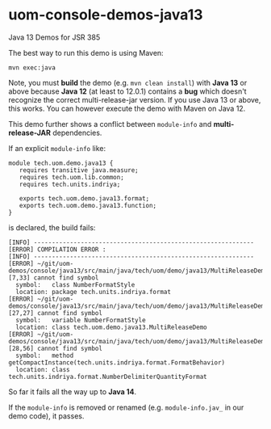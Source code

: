 # uom-console-demos-java13
Java 13 Demos for JSR 385

The best way to run this demo is using Maven:
```
mvn exec:java
```

Note, you must **build** the demo (e.g. ``mvn clean install``) with **Java 13** or above because **Java 12** (at least to 12.0.1) contains a **bug** which doesn't recognize the correct multi-release-jar version. If you use Java 13 or above, this works. You can however execute the demo with Maven on Java 12. 

This demo further shows a conflict between `module-info` and **multi-release-JAR** dependencies. 

If an explicit `module-info` like:
```
module tech.uom.demo.java13 {
   requires transitive java.measure;
   requires tech.uom.lib.common;
   requires tech.units.indriya;

   exports tech.uom.demo.java13.format;
   exports tech.uom.demo.java13.function;
}
```
is declared, the build fails:
```
[INFO] -------------------------------------------------------------
[ERROR] COMPILATION ERROR :
[INFO] -------------------------------------------------------------
[ERROR] ~/git/uom-demos/console/java13/src/main/java/tech/uom/demo/java13/MultiReleaseDemo.java:[7,33] cannot find symbol
  symbol:   class NumberFormatStyle
  location: package tech.units.indriya.format
[ERROR] ~/git/uom-demos/console/java13/src/main/java/tech/uom/demo/java13/MultiReleaseDemo.java:[27,27] cannot find symbol
  symbol:   variable NumberFormatStyle
  location: class tech.uom.demo.java13.MultiReleaseDemo
[ERROR] ~/git/uom-demos/console/java13/src/main/java/tech/uom/demo/java13/MultiReleaseDemo.java:[28,56] cannot find symbol
  symbol:   method getCompactInstance(tech.units.indriya.format.FormatBehavior)
  location: class tech.units.indriya.format.NumberDelimiterQuantityFormat
```

So far it fails all the way up to **Java 14**. 

If the `module-info` is removed or renamed (e.g. `module-info.jav_` in our demo code), it passes.